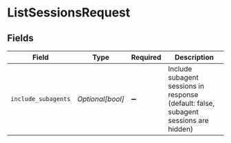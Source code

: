 # ListSessionsRequest


## Fields

| Field                                                                                | Type                                                                                 | Required                                                                             | Description                                                                          |
| ------------------------------------------------------------------------------------ | ------------------------------------------------------------------------------------ | ------------------------------------------------------------------------------------ | ------------------------------------------------------------------------------------ |
| `include_subagents`                                                                  | *Optional[bool]*                                                                     | :heavy_minus_sign:                                                                   | Include subagent sessions in response (default: false, subagent sessions are hidden) |